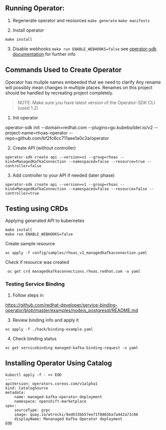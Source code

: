 ## Running Operator:

1. Regenerate operator and resources
   `make generate`
   `make manifests`
  
2. Install operator

  `make install`

3. Disable webhooks `make run ENABLE_WEBHOOKS=false`
see [operator-sdk documentation](https://sdk.operatorframework.io/docs/building-operators/golang/tutorial/) for further info

## Commands Used to Create Operator

Operator has muliple names embeeded that we need to clarify
Any rename will possibly mean changes in multiple places.
Renames on this project should be handled by recreating project completely.


> NOTE: Make sure you have latest version of the Operator-SDK CLI (used 1.2)

1. Init operator

operator-sdk init --domain=redhat.com --plugins=go.kubebuilder.io/v2 --project-name=rhoas-operator --repo=github.com/bf2fc6cc711aee1a0c2a/operator

2. Create API (without controller)
```
operator-sdk create api --version=v1 --group=rhoas --kind=ManagedKafkaConnection --namespaced=false --resource=true --controller=false
```

3. Add controller to your API if needed (later phase)

```
operator-sdk create api --version=v1 --group=rhoas --kind=ManagedKafkaConnection --namespaced=false --resource=false --controller=true
```

## Testing using CRDs

Applying generated API to kubernetes

```
make install
make run ENABLE_WEBHOOKS=false
```

Create sample resource
```
oc apply -f config/samples/rhoas_v1_managedkafkaconnection.yaml 
```

Check if resource was created

```
 oc get crd managedkafkaconnections.rhoas.redhat.com -o yaml
```

### Testing Service Binding

1. Follow steps in

https://github.com/redhat-developer/service-binding-operator/blob/master/examples/nodejs_postgresql/README.md


3. Review binding info and apply it
```
oc apply -f ./hack/binding-example.yaml
```

4. Check binding status
```
oc get servicebinding managed-kafka-binding-request -o yaml
```

## Installing Operator Using Catalog

```
kubectl apply -f - << EOD
---
apiVersion: operators.coreos.com/v1alpha1
kind: CatalogSource
metadata:
    name: managed-kafka-operator-deployment
    namespace: openshift-marketplace
spec:
    sourceType: grpc
    image: quay.io/wtrocki/9ed633bb57ee71f8865ba7a442a73c06
    displayName: Mananaged Kafka Operator deployment
EOD
```